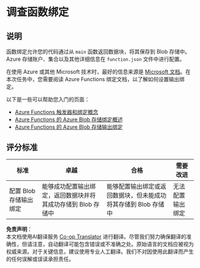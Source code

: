 <!--
CO_OP_TRANSLATOR_METADATA:
{
  "original_hash": "b2e0a965723082b068f735aec0faf3f6",
  "translation_date": "2025-08-25T01:07:12+00:00",
  "source_file": "3-transport/lessons/2-store-location-data/assignment.md",
  "language_code": "zh"
}
-->
# 调查函数绑定

## 说明

函数绑定允许您的代码通过从 `main` 函数返回数据块，将其保存到 Blob 存储中。Azure 存储账户、集合以及其他详细信息在 `function.json` 文件中进行配置。

在使用 Azure 或其他 Microsoft 技术时，最好的信息来源是 [Microsoft 文档](https://docs.microsoft.com/?WT.mc_id=academic-17441-jabenn)。在本次任务中，您需要阅读 Azure Functions 绑定文档，以了解如何设置输出绑定。

以下是一些可以帮助您入门的页面：

* [Azure Functions 触发器和绑定概念](https://docs.microsoft.com/azure/azure-functions/functions-triggers-bindings?WT.mc_id=academic-17441-jabenn&tabs=python)
* [Azure Functions 的 Azure Blob 存储绑定概述](https://docs.microsoft.com/azure/azure-functions/functions-bindings-storage-blob?WT.mc_id=academic-17441-jabenn)
* [Azure Functions 的 Azure Blob 存储输出绑定](https://docs.microsoft.com/azure/azure-functions/functions-bindings-storage-blob-output?WT.mc_id=academic-17441-jabenn&tabs=python)

## 评分标准

| 标准 | 卓越 | 合格 | 需要改进 |
| -------- | --------- | -------- | ----------------- |
| 配置 Blob 存储输出绑定 | 能够成功配置输出绑定，返回数据块并将其成功存储到 Blob 存储中 | 能够配置输出绑定或返回数据块，但未能成功将其存储到 Blob 存储中 | 无法配置输出绑定 |

**免责声明**：  
本文档使用AI翻译服务 [Co-op Translator](https://github.com/Azure/co-op-translator) 进行翻译。尽管我们努力确保翻译的准确性，但请注意，自动翻译可能包含错误或不准确之处。原始语言的文档应被视为权威来源。对于关键信息，建议使用专业人工翻译。我们不对因使用此翻译而产生的任何误解或误读承担责任。